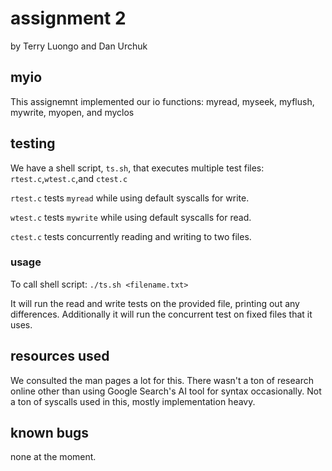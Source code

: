 # assignment 2

by Terry Luongo and Dan Urchuk

## myio

This assignemnt implemented our io functions: myread, myseek, myflush, mywrite, myopen, and myclos

## testing

We have a shell script, `ts.sh`, that executes multiple test files: `rtest.c`,`wtest.c`,and `ctest.c`

`rtest.c` tests `myread` while using default syscalls for write.

`wtest.c` tests `mywrite` while using default syscalls for read.

`ctest.c` tests concurrently reading and writing to two files.

### usage 

To call shell script: `./ts.sh <filename.txt>` 

It will run the read and write tests on the provided file, printing out any differences.  Additionally it will run the concurrent test on fixed files that it uses.


## resources used

We consulted the man pages a lot for this.  There wasn't a ton of research online other than using Google Search's AI tool for syntax occasionally.  Not a ton of syscalls used in this, mostly implementation heavy.  


## known bugs

none at the moment. 

